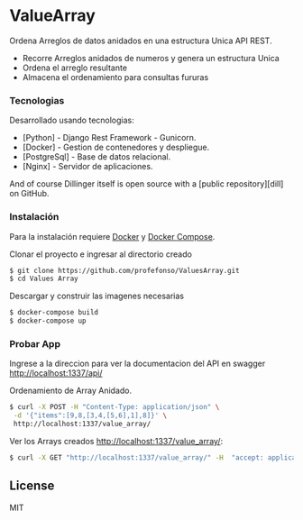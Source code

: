 # ValueArray

Ordena Arreglos de datos anidados en una estructura Unica API REST.

  - Recorre Arreglos anidados de numeros y genera un estructura Unica
  - Ordena el arreglo resultante
  - Almacena el ordenamiento para consultas fururas


### Tecnologias 

Desarrollado usando tecnologias:

* [Python] - Django Rest Framework - Gunicorn.
* [Docker] - Gestion de contenedores y despliegue.
* [PostgreSql] - Base de datos relacional.
* [Nginx] - Servidor de aplicaciones.

And of course Dillinger itself is open source with a [public repository][dill]
 on GitHub.

### Instalación

Para la instalación requiere [Docker](https://www.docker.com/) y [Docker Compose](https://docs.docker.com/compose/).

Clonar el proyecto e ingresar al directorio creado

```sh
$ git clone https://github.com/profefonso/ValuesArray.git
$ cd Values Array
```

Descargar y construir las imagenes necesarias

```sh
$ docker-compose build
$ docker-compose up 
```

### Probar App

Ingrese a la direccion para ver la documentacion del API en swagger
[http://localhost:1337/api/](http://localhost:1337/api/)

Ordenamiento de Array Anidado.

```sh
$ curl -X POST -H "Content-Type: application/json" \
 -d '{"items":[9,8,[3,4,[5,6],1],8]}' \
 http://localhost:1337/value_array/
```

Ver los Arrays creados [http://localhost:1337/value_array/](http://localhost:1337/value_array/):
```sh
$ curl -X GET "http://localhost:1337/value_array/" -H  "accept: application/json"
```


License
----

MIT

